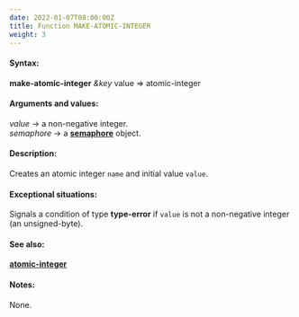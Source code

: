 ```yaml
---
date: 2022-01-07T08:00:00Z
title: Function MAKE-ATOMIC-INTEGER
weight: 3
---
```


#### Syntax:

**make-atomic-integer** *&key* value => atomic-integer

#### Arguments and values:

*value* -> a non-negative integer.\
*semaphore* -> a [**semaphore**](../semaphore) object.

#### Description:

Creates an atomic integer `name` and initial value `value`.

#### Exceptional situations:

Signals a condition of type **type-error** if `value` is not a
non-negative integer (an unsigned-byte).

#### See also:

[**atomic-integer**](../atomic-integer)

#### Notes:

None.
